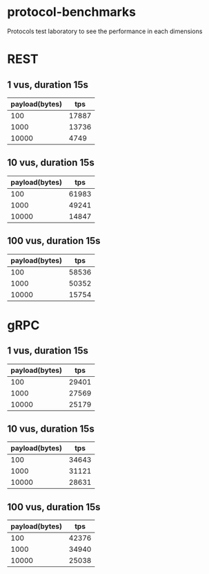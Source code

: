 # protocol-benchmarks
Protocols test laboratory to see the performance in each dimensions


# REST

## 1 vus, duration 15s

| payload(bytes) | tps   |
|----------------|-------|
| 100            | 17887 |
| 1000           | 13736 |
| 10000          | 4749 |

## 10 vus, duration 15s

| payload(bytes) | tps   |
|----------------|-------|
| 100            | 61983 |
| 1000           | 49241 |
| 10000          | 14847 |


## 100 vus, duration 15s

| payload(bytes) | tps   |
|----------------|-------|
| 100            | 58536 |
| 1000           | 50352 |
| 10000          | 15754 |


# gRPC

## 1 vus, duration 15s

| payload(bytes) | tps   |
|----------------|-------|
| 100            | 29401 |
| 1000           | 27569 |
| 10000          | 25179 |


## 10 vus, duration 15s

| payload(bytes) | tps   |
|----------------|-------|
| 100            | 34643 |
| 1000           | 31121 |
| 10000          | 28631 |

## 100 vus, duration 15s

| payload(bytes) | tps   |
|----------------|-------|
| 100            | 42376 |
| 1000           | 34940 |
| 10000          | 25038 |


